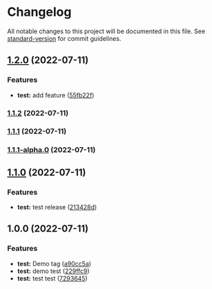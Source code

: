 # Changelog

All notable changes to this project will be documented in this file. See [standard-version](https://github.com/conventional-changelog/standard-version) for commit guidelines.

## [1.2.0](https://github.com/cuongngo08062001/Git_Lumi/compare/v1.1.2...v1.2.0) (2022-07-11)


### Features

* **test:** add feature ([55fb22f](https://github.com/cuongngo08062001/Git_Lumi/commit/55fb22f26bb4cfa0ac060a95f05ae4f176207199))

### [1.1.2](https://github.com/cuongngo08062001/Git_Lumi/compare/v1.1.1-alpha.0...v1.1.2) (2022-07-11)

### [1.1.1](https://github.com/cuongngo08062001/Git_Lumi/compare/v1.1.1-alpha.0...v1.1.1) (2022-07-11)

### [1.1.1-alpha.0](https://github.com/cuongngo08062001/Git_Lumi/compare/v1.1.0...v1.1.1-alpha.0) (2022-07-11)

## [1.1.0](https://github.com/cuongngo08062001/Git_Lumi/compare/v1.0.0...v1.1.0) (2022-07-11)


### Features

* **test:** test release ([213428d](https://github.com/cuongngo08062001/Git_Lumi/commit/213428d001972e27d98bd2eba9dc2089662c2941))

## 1.0.0 (2022-07-11)


### Features

* **test:** Demo tag ([a90cc5a](https://github.com/cuongngo08062001/Git_Lumi/commit/a90cc5a2e819f438b4b06b2d8e0cdbbf5cacd60c))
* **test:** demo test ([229ffc9](https://github.com/cuongngo08062001/Git_Lumi/commit/229ffc99145f3e05f221c9e472e497a289be8c39))
* **test:** test test ([7293645](https://github.com/cuongngo08062001/Git_Lumi/commit/72936455dbae8ba094c5d5fa151258baffb70ed0))
